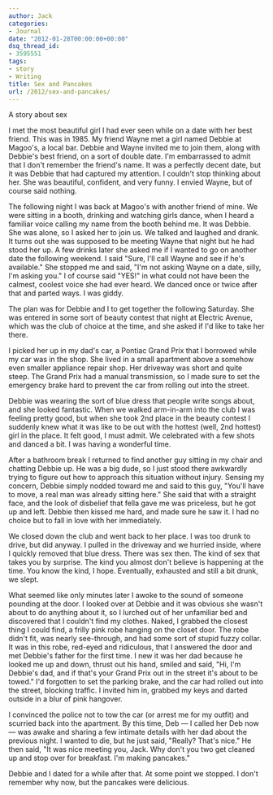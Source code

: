 ```yaml
---
author: Jack
categories:
- Journal
date: "2012-01-28T00:00:00+00:00"
dsq_thread_id:
- 3595551
tags:
- story
- Writing
title: Sex and Pancakes
url: /2012/sex-and-pancakes/
---
```


<span>A story about sex</span>

I met the most beautiful girl I had ever seen while on a date with her best friend. This was in 1985. My friend Wayne met a girl named Debbie at Magoo's, a local bar. Debbie and Wayne invited me to join them, along with Debbie's best friend, on a sort of double date. I'm embarrassed to admit that I don't remember the friend's name. It was a perfectly decent date, but it was Debbie that had captured my attention. I couldn't stop thinking about her. She was beautiful, confident, and very funny. I envied Wayne, but of course said nothing.

The following night I was back at Magoo's with another friend of mine. We were sitting in a booth, drinking and watching girls dance, when I heard a familiar voice calling my name from the booth behind me. It was Debbie. She was alone, so I asked her to join us. We talked and laughed and drank. It turns out she was supposed to be meeting Wayne that night but he had stood her up. A few drinks later she asked me if I wanted to go on another date the following weekend. I said "Sure, I'll call Wayne and see if he's available." She stopped me and said, "I'm not asking Wayne on a date, silly, I'm asking you." I of course said "YES!" in what could not have been the calmest, coolest voice she had ever heard. We danced once or twice after that and parted ways. I was giddy.

The plan was for Debbie and I to get together the following Saturday. She was entered in some sort of beauty contest that night at Electric Avenue, which was the club of choice at the time, and she asked if I'd like to take her there.

I picked her up in my dad's car, a Pontiac Grand Prix that I borrowed while my car was in the shop. She lived in a small apartment above a somehow even smaller appliance repair shop. Her driveway was short and quite steep. The Grand Prix had a manual transmission, so I made sure to set the emergency brake hard to prevent the car from rolling out into the street.

Debbie was wearing the sort of blue dress that people write songs about, and she looked fantastic. When we walked arm-in-arm into the club I was feeling pretty good, but when she took 2nd place in the beauty contest I suddenly knew what it was like to be out with the hottest (well, 2nd hottest) girl in the place. It felt good, I must admit. We celebrated with a few shots and danced a bit. I was having a wonderful time.

After a bathroom break I returned to find another guy sitting in my chair and chatting Debbie up. He was a big dude, so I just stood there awkwardly trying to figure out how to approach this situation without injury. Sensing my concern, Debbie simply nodded toward me and said to this guy, "You'll have to move, a real man was already sitting here." She said that with a straight face, and the look of disbelief that fella gave me was priceless, but he got up and left. Debbie then kissed me hard, and made sure he saw it. I had no choice but to fall in love with her immediately.

We closed down the club and went back to her place. I was too drunk to drive, but did anyway. I pulled in the driveway and we hurried inside, where I quickly removed that blue dress. There was sex then. The kind of sex that takes you by surprise. The kind you almost don't believe is happening at the time. You know the kind, I hope. Eventually, exhausted and still a bit drunk, we slept.

What seemed like only minutes later I awoke to the sound of someone pounding at the door. I looked over at Debbie and it was obvious she wasn't about to do anything about it, so I lurched out of her unfamiliar bed and discovered that I couldn't find my clothes. Naked, I grabbed the closest thing I could find, a frilly pink robe hanging on the closet door. The robe didn't fit, was nearly see-through, and had some sort of stupid fuzzy collar. It was in this robe, red-eyed and ridiculous, that I answered the door and met Debbie's father for the first time. I new it was her dad because he looked me up and down, thrust out his hand, smiled and said, "Hi, I'm Debbie's dad, and if that's your Grand Prix out in the street it's about to be towed." I'd forgotten to set the parking brake, and the car had rolled out into the street, blocking traffic. I invited him in, grabbed my keys and darted outside in a blur of pink hangover.

I convinced the police not to tow the car (or arrest me for my outfit) and scurried back into the apartment. By this time, Deb &#8212; I called her Deb now &#8212; was awake and sharing a few intimate details with her dad about the previous night. I wanted to die, but he just said, "Really? That's nice." He then said, "It was nice meeting you, Jack. Why don't you two get cleaned up and stop over for breakfast. I'm making pancakes."

Debbie and I dated for a while after that. At some point we stopped. I don't remember why now, but the pancakes were delicious.